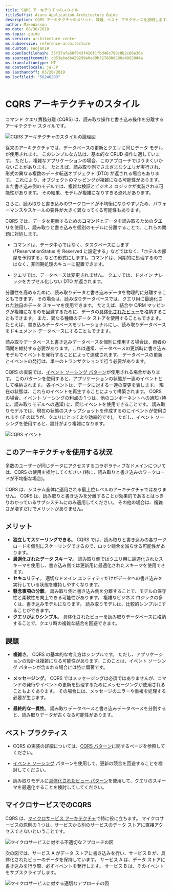 ```yaml
---
title: CQRS アーキテクチャのスタイル
titleSuffix: Azure Application Architecture Guide
description: CQRS アーキテクチャのメリット、課題、ベスト プラクティスを説明します。
author: MikeWasson
ms.date: 08/30/2018
ms.topic: guide
ms.service: architecture-center
ms.subservice: reference-architecture
ms.custom: seojan19
ms.openlocfilehash: 35f37afa60f943f410f1fbd46c789c0b2c66e36e
ms.sourcegitcommit: c053e6edb429299a0ad9b327888d596c48859d4a
ms.translationtype: HT
ms.contentlocale: ja-JP
ms.lasthandoff: 03/20/2019
ms.locfileid: "58246203"
---
```

# <a name="cqrs-architecture-style"></a>CQRS アーキテクチャのスタイル

コマンド クエリ責務分離 (CQRS) は、読み取り操作と書き込み操作を分離するアーキテクチャ スタイルです。

![CQRS アーキテクチャのスタイルの論理図](./images/cqrs-logical.svg)

従来のアーキテクチャでは、データベースの更新とクエリに同じデータ モデルが使用されます。 このシンプルな方法は、基本的な CRUD 操作に適しています。 ただし、複雑なアプリケーションの場合、このアプローチではうまくいかないことがあります。 たとえば、読み取り側でさまざまなクエリが実行され、形式の異なる複数のデータ転送オブジェクト (DTO) が返される場合もあります。 これにより、オブジェクトのマッピングが複雑になる可能性があります。 また書き込み側のモデルでは、複雑な検証とビジネス ロジックが実装される可能性があります。 その結果、モデルが複雑になりすきる恐れがあります。

さらに、読み取りと書き込みのワークロードが不均衡になりやすいため、パフォーマンスやスケールの要件が大きく異なってくる可能性もあります。

CQRS では、データを更新するための**コマンド**とデータを読み取るための**クエリ**を使用し、読み取りと書き込みを個別のモデルに分離することで、これらの問題に対処します。

- コマンドは、データ中心ではなく、タスクベースにします (「ReservationStatus を Reserved に設定する」などではなく、「ホテルの部屋を予約する」などの形式にします)。コマンドは、同期的に処理するのではなく、非同期処理のキューに配置できます。

- クエリでは、データベースは変更されません。 クエリでは、ドメイン ナレッジをカプセル化しない DTO が返されます。

分離性を高めるために、読み取りデータと書き込みデータを物理的に分離することもできます。 その場合は、読み取りデータベースでは、クエリ用に最適化された独自のデータ スキーマを使用できます。 たとえば、結合や O/RM マッピングが複雑になるのを回避するために、データの[具体化されたビュー][materialized-view]を格納することもできます。 また、異なる種類のデータ ストアを使用することもできます。 たとえば、書き込みデータベースをリレーショナルにし、読み取りデータベースをドキュメント データベースにすることもできます。

読み取りデータベースと書き込みデータベースを個別に使用する場合は、両者の同期を維持する必要があります。これは通常、データベースの更新時に書き込みモデルでイベントを発行することによって達成されます。 データベースの更新とイベントの発行は、単一のトランザクションで行う必要があります。

CQRS の実装では、[イベント ソーシング パターン][event-sourcing]が使用される場合があります。 このパターンを使用すると、アプリケーションの状態が一連のイベントとして格納されます。 各イベントは、データに対する一連の変更を表します。 現在の状態は、これらのイベントを再生することによって構築されます。 CQRS の場合、イベント ソーシングの利点の 1 つは、他のコンポーネントへの通知 (特に、読み取りモデルへの通知) に、同じイベントを使用できることです。 読み取りモデルでは、現在の状態のスナップショットを作成するのにイベントが使用されます (そのほうが、クエリにとってより効率的です)。 ただし、イベント ソーシングを使用すると、設計がより複雑になります。

![CQRS イベント](./images/cqrs-events.svg)

## <a name="when-to-use-this-architecture"></a>このアーキテクチャを使用する状況

多数のユーザーが同じデータにアクセスするコラボラティブなドメインについては、CQRS の使用を検討してください (特に、読み取りと書き込みのワークロードが不均衡な場合)。

CQRS は、システム全体に適用される最上位レベルのアーキテクチャではありません。 CQRS は、読み取りと書き込みを分離することが効果的であるとはっきりわかっているサブシステムにのみ適用してください。 その他の場合は、複雑さが増すだけでメリットがありません。

## <a name="benefits"></a>メリット

- **独立してスケーリングできる**。 CQRS では、読み取りと書き込みの各ワークロードを個別にスケーリングできるので、ロック競合を減らせる可能性があります。
- **最適化されたデータ スキーマ**。 読み取り側ではクエリ用に最適化されたスキーマを使用し、書き込み側では更新用に最適化されたスキーマを使用できます。
- **セキュリティ**。 適切なドメイン エンティティだけがデータへの書き込みを実行している状態を維持しやすくなります。
- **懸念事項の分離**。 読み取り側と書き込み側を分離することで、モデルの保守性と柔軟性を向上できる可能性があります。 複雑なビジネス ロジックの多くは、書き込みモデルになります。 読み取りモデルは、比較的シンプルにすることができます。
- **クエリがよりシンプル**。 具体化されたビューを読み取りデータベースに格納することで、クエリ時の複雑な結合を回避できます。

## <a name="challenges"></a>課題

- **複雑さ**。 CQRS の基本的な考え方はシンプルです。 ただし、アプリケーションの設計は複雑になる可能性があります。このことは、イベント ソーシング パターンが含まれる場合には特に顕著です。

- **メッセージング**。 CQRS ではメッセージングは必須ではありませんが、コマンドの発行やイベントの更新を処理するためにメッセージングが使用されることもよくあります。 その場合には、メッセージのエラーや重複を処理する必要が生じます。

- **最終的な一貫性**。 読み取りデータベースと書き込みデータベースを分割すると、読み取りデータが古くなる可能性があります。

## <a name="best-practices"></a>ベスト プラクティス

- CQRS の実装の詳細については、[CQRS パターン][cqrs-pattern]に関するページを参照してください。

- [イベント ソーシング][event-sourcing] パターンを使用して、更新の競合を回避することを検討してください。

- 読み取りモデルに[具体化されたビュー パターン][materialized-view]を使用して、クエリのスキーマを最適化することを検討してしてください。

## <a name="cqrs-in-microservices"></a>マイクロサービスでのCQRS

CQRS は、[マイクロサービス アーキテクチャ][microservices]で特に役に立ちます。 マイクロサービスの原則の 1 つは、サービスから別のサービスのデータ ストアに直接アクセスできないということです。

![マイクロサービスに対する不適切なアプローチの図](./images/cqrs-microservices-wrong.png)

次の図では、サービス A がデータ ストアに書き込みを行い、サービス B が、具体化されたビューのデータを保持しています。 サービス A は、データ ストアに書き込みを行う際、必ずイベントを発行します。 サービス B は、そのイベントをサブスクライブします。

![マイクロサービスに対する適切なアプローチの図](./images/cqrs-microservices-right.png)

<!-- links -->

[cqrs-pattern]: ../../patterns/cqrs.md
[event-sourcing]: ../../patterns/event-sourcing.md
[materialized-view]: ../../patterns/materialized-view.md
[microservices]: ./microservices.md
